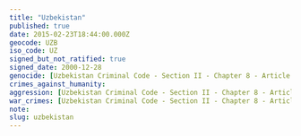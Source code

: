 ```yaml
---
title: "Uzbekistan"
published: true
date: 2015-02-23T18:44:00.000Z
geocode: UZB
iso_code: UZ
signed_but_not_ratified: true
signed_date: 2000-12-28
genocide: [Uzbekistan Criminal Code - Section II - Chapter 8 - Article 153](https://iccdb.hrlc.net/data/doc/200/keyword/46/)
crimes_against_humanity:
aggression: [Uzbekistan Criminal Code - Section II - Chapter 8 - Article 151](https://iccdb.hrlc.net/data/doc/200/keyword/1/)
war_crimes: [Uzbekistan Criminal Code - Section II - Chapter 8 - Article 152](https://iccdb.hrlc.net/data/doc/200/keyword/145/)
note:
slug: uzbekistan
---
```

